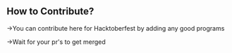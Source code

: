 ## How to Contribute?

->You can contribute here for Hacktoberfest by adding any good programs

->Wait for your pr's to get merged

